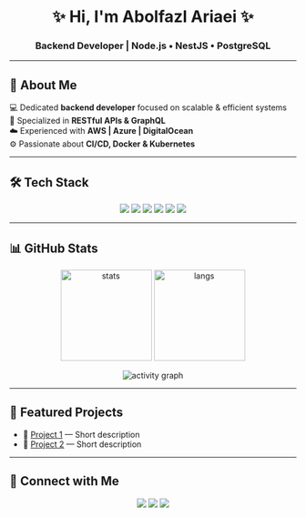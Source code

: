 <h1 align="center">✨ Hi, I'm Abolfazl Ariaei ✨</h1>
<h3 align="center">Backend Developer | Node.js • NestJS • PostgreSQL</h3>

---

## 🚀 About Me
💻 Dedicated **backend developer** focused on scalable & efficient systems  
🔗 Specialized in **RESTful APIs & GraphQL**  
☁️ Experienced with **AWS | Azure | DigitalOcean**  
⚙️ Passionate about **CI/CD, Docker & Kubernetes**

---

## 🛠 Tech Stack
<p align="center">
  <img src="https://img.shields.io/badge/Node.js-339933?style=for-the-badge&logo=node.js&logoColor=white"/>
  <img src="https://img.shields.io/badge/NestJS-E0234E?style=for-the-badge&logo=nestjs&logoColor=white"/>
  <img src="https://img.shields.io/badge/PostgreSQL-316192?style=for-the-badge&logo=postgresql&logoColor=white"/>
  <img src="https://img.shields.io/badge/MongoDB-4EA94B?style=for-the-badge&logo=mongodb&logoColor=white"/>
  <img src="https://img.shields.io/badge/Docker-2496ED?style=for-the-badge&logo=docker&logoColor=white"/>
  <img src="https://img.shields.io/badge/Kubernetes-326ce5?style=for-the-badge&logo=kubernetes&logoColor=white"/>
</p>

---

## 📊 GitHub Stats
<p align="center">
  <img src="https://github-readme-stats.vercel.app/api?username=AbolfazlAriaei&show_icons=true&theme=radical" alt="stats" height="160"/>
  <img src="https://github-readme-stats.vercel.app/api/top-langs/?username=AbolfazlAriaei&layout=compact&theme=radical" alt="langs" height="160"/>
</p>

<p align="center">
  <img src="https://github-readme-activity-graph.vercel.app/graph?username=AbolfazlAriaei&theme=dracula" alt="activity graph"/>
</p>

---

## 🌟 Featured Projects
- 🔹 [Project 1](https://github.com/AbolfazlAriaei/PROJECT1) — Short description  
- 🔹 [Project 2](https://github.com/AbolfazlAriaei/PROJECT2) — Short description  

---

## 🤝 Connect with Me
<p align="center">
  <a href="mailto:yourmail@example.com"><img src="https://img.shields.io/badge/Email-Contact-green?style=for-the-badge&logo=gmail&logoColor=white"></a>
  <a href="https://linkedin.com/in/YOUR_LINK"><img src="https://img.shields.io/badge/LinkedIn-Connect-blue?style=for-the-badge&logo=linkedin&logoColor=white"></a>
  <a href="https://yourdomain.com"><img src="https://img.shields.io/badge/Portfolio-Website-grey?style=for-the-badge&logo=firefox&logoColor=white"></a>
</p>
